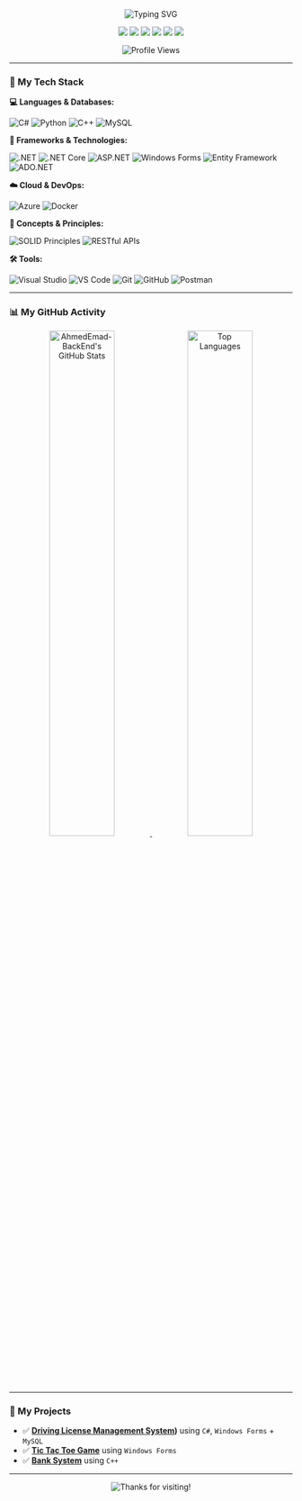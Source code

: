 <div align="center">

  <img src="https://readme-typing-svg.demolab.com?font=Fira+Code&weight=600&size=25&duration=4000&pause=1000&color=36BCF7&center=true&vCenter=true&width=500&lines=Hello,+I'm+Ahmed+Emad;.NET+Backend+Developer" alt="Typing SVG" />

  <p align="center">
    <a href="mailto:ahm20069ed@gmail.com" target="_blank"><img src="https://img.shields.io/badge/Gmail-D14836?style=for-the-badge&logo=gmail&logoColor=white" /></a>
    <a href="https://www.linkedin.com/in/ahmed-emad-ab52b7345?utm_source=share&utm_campaign=share_via&utm_content=profile&utm_medium=android_app" target="_blank"><img src="https://img.shields.io/badge/LinkedIn-0077B5?style=for-the-badge&logo=linkedin&logoColor=white" /></a>
    <a href="https://x.com/EngAhmed152006?t=aXLWuakNi5uAX1CsL5cQMA&s=09" target="_blank"><img src="https://img.shields.io/badge/X-000000?style=for-the-badge&logo=x&logoColor=white" /></a>
    <a href="https://www.facebook.com/share/14N8TyYLdEv/" target="_blank"><img src="https://img.shields.io/badge/Facebook-1877F2?style=for-the-badge&logo=facebook&logoColor=white" /></a>
    <a href="https://www.instagram.com/ahmed1.emad2006?igsh=MXkwMWh1a3pwaHhmcw==" target="_blank"><img src="https://img.shields.io/badge/Instagram-E4405F?style=for-the-badge&logo=instagram&logoColor=white" /></a>
    <a href="https://t.me/Ahmed_Emad152006" target="_blank"><img src="https://img.shields.io/badge/Telegram-2CA5E0?style=for-the-badge&logo=telegram&logoColor=white" /></a>
  </p>
  
  <img src="https://komarev.com/ghpvc/?username=AhmedEmad-BackEnd&style=flat&color=orange&label=PROFILE+VIEWS" alt="Profile Views"/>

</div>

---

### 🚀 My Tech Stack

**💻 Languages & Databases:**
<p>
  <img src="https://img.shields.io/badge/C%23-239120?style=flat&logo=c-sharp&logoColor=white" alt="C#">
  <img src="https://img.shields.io/badge/Python-3776AB?style=flat&logo=python&logoColor=white" alt="Python">
  <img src="https://img.shields.io/badge/C%2B%2B-00599C?style=flat&logo=c%2B%2B&logoColor=white" alt="C++">
  <img src="https://img.shields.io/badge/MySQL-4479A1?style=flat&logo=mysql&logoColor=white" alt="MySQL">
</p>

**🔧 Frameworks & Technologies:**
<p>
  <img src="https://img.shields.io/badge/.NET-512BD4?style=flat&logo=dotnet&logoColor=white" alt=".NET">
  <img src="https://img.shields.io/badge/.NET_Core-512BD4?style=flat&logo=dotnet&logoColor=white" alt=".NET Core">
  <img src="https://img.shields.io/badge/ASP.NET-512BD4?style=flat&logo=dotnet&logoColor=white" alt="ASP.NET">
  <img src="https://img.shields.io/badge/Windows%20Forms-512BD4?style=flat&logo=.net&logoColor=white" alt="Windows Forms">
  <img src="https://img.shields.io/badge/Entity%20Framework-white?style=flat&logo=.net&logoColor=black" alt="Entity Framework">
  <img src="https://img.shields.io/badge/ADO.NET-white?style=flat&logo=.net&logoColor=black" alt="ADO.NET">
</p>

**☁️ Cloud & DevOps:**
<p>
  <img src="https://img.shields.io/badge/Azure-0078D4?style=flat&logo=microsoft-azure&logoColor=white" alt="Azure">
  <img src="https://img.shields.io/badge/Docker-2496ED?style=flat&logo=docker&logoColor=white" alt="Docker">
</p>

**🧠 Concepts & Principles:**
<p>
  <img src="https://img.shields.io/badge/SOLID-Principles-0078D4?style=flat" alt="SOLID Principles">
  <img src="https://img.shields.io/badge/RESTful-APIs-0078D4?style=flat" alt="RESTful APIs">
</p>

**🛠️ Tools:**
<p>
  <img src="https://img.shields.io/badge/Visual%20Studio-5C2D91?style=flat&logo=visual-studio&logoColor=white" alt="Visual Studio">
  <img src="https://img.shields.io/badge/VS%20Code-007ACC?style=flat&logo=visual-studio-code&logoColor=white" alt="VS Code">
  <img src="https://img.shields.io/badge/GIT-E44C30?style=flat&logo=git&logoColor=white" alt="Git">
  <img src="https://img.shields.io/badge/GitHub-181717?style=flat&logo=github&logoColor=white" alt="GitHub">
  <img src="https://img.shields.io/badge/Postman-FF6C37?style=flat&logo=postman&logoColor=white" alt="Postman">
</p>

---

### 📊 My GitHub Activity

<p align="center">
  <a href="https://github.com/AhmedEmad-BackEnd">
    <img src="https://github-readme-stats.vercel.app/api?username=AhmedEmad-BackEnd&show_icons=true&theme=transparent&bg_color=000000&title_color=DAA520&text_color=FFF&icon_color=DAA520&hide_border=true&count_private=true" alt="AhmedEmad-BackEnd's GitHub Stats" width="48%"/>
    <img src="https://github-readme-stats.vercel.app/api/top-langs/?username=AhmedEmad-BackEnd&layout=compact&theme=transparent&bg_color=000000&title_color=DAA520&text_color=FFF&hide_border=true" alt="Top Languages" width="48%"/>
  </a>
</p>

---

### 📂 My Projects

- ✅ **[Driving License Management System]())** using `C#`, `Windows Forms` + `MySQL`
- ✅ **[Tic Tac Toe Game](https://github.com/AhmedEmad-BackEnd/Tic-Tac-Toe-Game)** using `Windows Forms`
- ✅ **[Bank System]([https://github.com/AhmedEmad-BackEnd/Bank-System-CPP](https://github.com/AhmedEmad-BackEnd/Bank-System-using-CPP))** using `C++`

---

<div align="center">
  <img src="https://readme-typing-svg.demolab.com?font=Fira+Code&size=20&pause=1000&color=orange&center=true&vCenter=true&width=500&lines=Thanks+for+visiting+my+profile!;Feel+free+to+connect+with+me!" alt="Thanks for visiting!">
</div>
